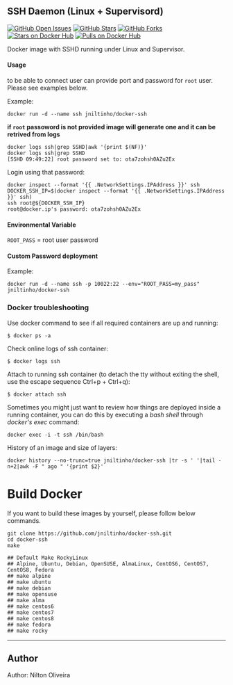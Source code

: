 ## SSH Daemon (Linux + Supervisord)

[![GitHub Open Issues](https://img.shields.io/github/issues/jniltinho/docker-ssh.svg)](https://github.com/jniltinho/docker-ssh/issues)
[![GitHub Stars](https://img.shields.io/github/stars/jniltinho/docker-ssh.svg)](https://github.com/jniltinho/docker-ssh)
[![GitHub Forks](https://img.shields.io/github/forks/jniltinho/docker-ssh.svg)](https://github.com/jniltinho/docker-ssh)
[![Stars on Docker Hub](https://img.shields.io/docker/stars/jniltinho/docker-ssh.svg)](https://hub.docker.com/r/jniltinho/docker-ssh)
[![Pulls on Docker Hub](https://img.shields.io/docker/pulls/jniltinho/docker-ssh.svg)](https://hub.docker.com/r/jniltinho/docker-ssh)



Docker image with SSHD running under Linux and Supervisor.

#### Usage
to be able to connect user can provide port and password for `root` user. Please see examples below.

Example:

	docker run -d --name ssh jniltinho/docker-ssh

**if `root` passoword is not provided image will generate one and it can be retrived from logs**

    docker logs ssh|grep SSHD|awk '{print $(NF)}'
    docker logs ssh|grep SSHD
    [SSHD 09:49:22] root password set to: ota7zohsh0AZu2Ex

Login using that password:

    docker inspect --format '{{ .NetworkSettings.IPAddress }}' ssh
    DOCKER_SSH_IP=$(docker inspect --format '{{ .NetworkSettings.IPAddress }}' ssh)
    ssh root@${DOCKER_SSH_IP}
    root@docker.ip's password: ota7zohsh0AZu2Ex

#### Environmental Variable

`ROOT_PASS` = root user password

#### Custom Password deployment

Example:

	docker run -d --name ssh -p 10022:22 --env="ROOT_PASS=my_pass" jniltinho/docker-ssh

### Docker troubleshooting


Use docker command to see if all required containers are up and running:

    $ docker ps -a

Check online logs of ssh container:

    $ docker logs ssh

Attach to running ssh container (to detach the tty without exiting the shell,
use the escape sequence Ctrl+p + Ctrl+q):

    $ docker attach ssh

Sometimes you might just want to review how things are deployed inside a running container, you can do this by executing a _bash shell_ through _docker's exec_ command:

    docker exec -i -t ssh /bin/bash

History of an image and size of layers:

    docker history --no-trunc=true jniltinho/docker-ssh |tr -s ' '|tail -n+2|awk -F " ago " '{print $2}'


# Build Docker

If you want to build these images by yourself, please follow below commands.

```
git clone https://github.com/jniltinho/docker-ssh.git
cd docker-ssh
make

## Default Make RockyLinux
## Alpine, Ubuntu, Debian, OpenSUSE, AlmaLinux, CentOS6, CentOS7, CentOS8, Fedora
## make alpine
## make ubuntu
## make debian
## make opensuse
## make alma
## make centos6
## make centos7
## make centos8
## make fedora
## make rocky
```

---
## Author

Author: Nilton Oliveira

